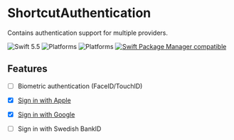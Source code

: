 # ShortcutAuthentication

Contains authentication support for multiple providers.

![Swift 5.5](https://img.shields.io/badge/Swift-5.5-orange.svg)
![Platforms](https://img.shields.io/badge/Xcode-12-orange.svg?style=flat)
![Platforms](https://img.shields.io/badge/platform-iOS-orange.svg?style=flat)
[![Swift Package Manager compatible](https://img.shields.io/badge/Swift%20Package%20Manager-compatible-orange.svg)](https://github.com/apple/swift-package-manager)

## Features

- [ ] Biometric authentication (FaceID/TouchID)
- [x] [Sign in with Apple](AppleIdSignIn/Documentation/AppleIdSignIn.md)
- [x] [Sign in with Google](SignInWithGoogle/Documentation/SignInWithGoogle.md)
- [ ] Sign in with Swedish BankID

